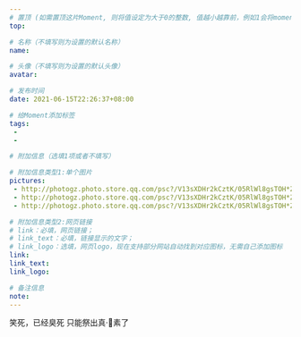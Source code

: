 ```yaml
---
# 置顶 (如需置顶这片Moment, 则将值设定为大于0的整数, 值越小越靠前，例如1会将moment放在最顶端)
top: 

# 名称（不填写则为设置的默认名称）
name: 

# 头像（不填写则为设置的默认头像）
avatar:

# 发布时间
date: 2021-06-15T22:26:37+08:00

# 给Moment添加标签
tags:
 -
 -

# 附加信息（选填1项或者不填写）

# 附加信息类型1:单个图片
pictures:
 - http://photogz.photo.store.qq.com/psc?/V13sXDHr2kCztK/05RlWl8gsTOH*Z17MtCBzJLnjV.eVK*2KKhGrZ1f0paviQtAtd*1*8Yk2D3Z5dN1X.c9ONVcYcRZMDcpSZ3wQQ!!/b&bo=BQO4AQUDuAERADc!
 - http://photogz.photo.store.qq.com/psc?/V13sXDHr2kCztK/05RlWl8gsTOH*Z17MtCBzLy5PRBtagcj6ccH0CNIgdzpFauBxM62ZxVE5qqhX.djPpeb4F5Z3l3Uz5iy5H8f3w!!/b&bo=AQO6AQEDugERADc!
 - http://photogz.photo.store.qq.com/psc?/V13sXDHr2kCztK/05RlWl8gsTOH*Z17MtCBzJ90CO*Jp7byaKWf40*DsygBgfbNHkBYccmxV8d1Qp9qb1GbitLc65tKCSkyeQXRjQ!!/b&bo=sgSAAbIEgAERADc!

# 附加信息类型2:网页链接
# link：必填，网页链接；
# link_text：必填，链接显示的文字；
# link_logo：选填，网页logo，现在支持部分网站自动找到对应图标，无需自己添加图标
link:
link_text:
link_logo:

# 备注信息
note:
---
```


笑死，已经臭死
只能祭出真·💩素了
